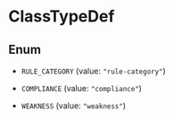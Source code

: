 

# ClassTypeDef

## Enum


* `RULE_CATEGORY` (value: `"rule-category"`)

* `COMPLIANCE` (value: `"compliance"`)

* `WEAKNESS` (value: `"weakness"`)




